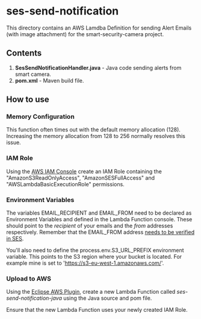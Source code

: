 
# ses-send-notification

This directory contains an AWS Lamdba Definition for sending Alert Emails (with image attachment) for the smart-security-camera project.

## Contents

1. **SesSendNotificationHandler.java** - Java code sending alerts from smart camera.
2. **pom.xml** - Maven build file.

## How to use

### Memory Configuration

This function often times out with the default memory allocation (128).  Increasing the memory allocation from 128 to 256 normally resolves this issue.

### IAM Role

Using the [AWS IAM Console](https://aws.amazon.com/console/) create an IAM Role containing the "AmazonS3ReadOnlyAccess", "AmazonSESFullAccess" and "AWSLambdaBasicExecutionRole" permissions. 

### Environment Variables

The variables EMAIL_RECIPIENT and EMAIL_FROM need to be declared as Environment Variables and defined in the Lambda Function console.  These should point to the _recipient_ of your emails and the _from_ addresses respectively. Remember that the EMAIL_FROM address [needs to be verified in SES](http://docs.aws.amazon.com/ses/latest/DeveloperGuide/verify-email-addresses.html).

You'll also need to define the process.env.S3_URL_PREFIX environment variable. This points to the S3 region where your bucket is located.  For example mine is set to 'https://s3-eu-west-1.amazonaws.com/'. 

### Upload to AWS

Using the [Eclipse AWS Plugin](https://aws.amazon.com/lambda), create a new Lambda Function called *ses-send-notification-java* using the Java source and pom file.

Ensure that the new Lambda Function uses your newly created IAM Role.
